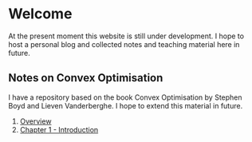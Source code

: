 # Welcome

At the present moment this website is still under development. I hope to host a personal blog and collected notes and teaching material here in future.

## Notes on Convex Optimisation

I have a repository based on the book Convex Optimisation by Stephen Boyd and Lieven Vanderberghe. I hope to extend this material in future.

1. [Overview]()
2. [Chapter 1 - Introduction]()